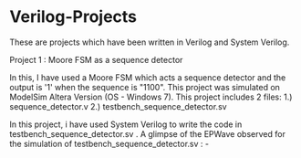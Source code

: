 # Verilog-Projects

These are projects which have been written in Verilog and System Verilog. 

Project 1 : Moore FSM as a sequence detector 

In this, I have used a Moore FSM which acts a sequence detector and the output is  '1' when the sequence is "1100". 
This project was simulated on ModelSim Altera Version (OS - Windows 7). This project includes 2 files: 
1.) sequence_detector.v
2.) testbench_sequence_detector.sv

In this project, i have used System Verilog to write the code in testbench_sequence_detector.sv . 
A glimpse of the EPWave observed for the simulation of testbench_sequence_detector.sv : -

